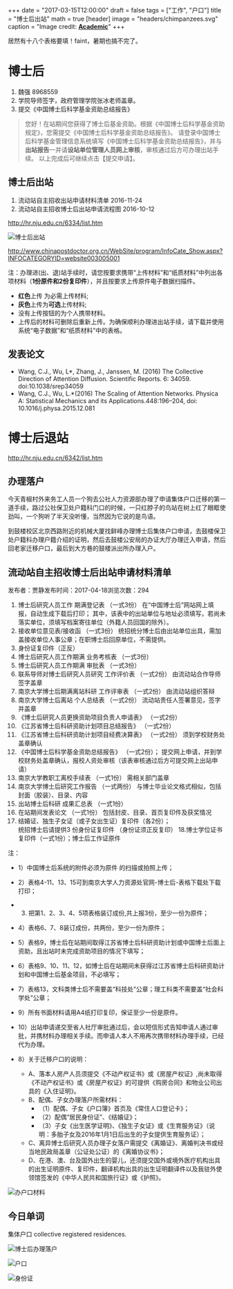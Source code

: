 +++
date = "2017-03-15T12:00:00"
draft = false
tags = ["工作", "户口"]
title = "博士后出站"
math = true
[header]
image = "headers/chimpanzees.svg"
caption = "Image credit: [**Academic**](https://github.com/gcushen/hugo-academic/)"
+++

居然有十八个表格要填！faint，暑期也搞不完了。


# 博士后

1. 魏强 8968559
2. 学院导师签字，政府管理学院张冰老师盖章。
3. 提交《中国博士后科学基金资助总结报告》

> 您好！在站期间您获得了博士后基金资助。根据《中国博士后科学基金资助规定》，您需提交《中国博士后科学基金资助总结报告》。
请登录中国博士后科学基金管理信息系统填写《中国博士后科学基金资助总结报告》，并与**出站报告**一并请**设站单位管理人员网上审核**，审核通过后方可办理出站手续。
以上完成后可继续点击【提交申请】。


## 博士后出站

1. 流动站自主招收出站申请材料清单  2016-11-24
2. 流动站自主招收博士后出站申请流程图  2016-10-12


http://hr.nju.edu.cn/6334/list.htm

![博士后出站](http://oaf2qt3yk.bkt.clouddn.com/c8b912ac26c1680f0a73b8df7f405355.png)


http://www.chinapostdoctor.org.cn/WebSite/program/InfoCate_Show.aspx?INFOCATEGORYID=website003005001

注：办理进(出、退)站手续时，请您按要求携带“上传材料”和“纸质材料”中列出各项材料（**1份原件和2份复印件**），并且按要求上传原件电子数据扫描件。

- **红色**上传 为必需上传材料;
- **灰色**上传为**可选**上传材料;
- 没有上传按钮的为个人携带材料。
- 上传后的材料可删除后重新上传。为确保顺利办理进出站手续，请下载并使用系统“电子数据”和“纸质材料”中的表格。

## 发表论文

- Wang, C.J., Wu, L*, Zhang, J., Janssen, M. (2016) The Collective Direction of Attention Diffusion. Scientific Reports. 6: 34059. doi:10.1038/srep34059
- Wang, C.J., Wu, L.*(2016) The Scaling of Attention Networks. Physica A: Statistical Mechanics and its Applications.448:196–204, doi: 10.1016/j.physa.2015.12.081

# 博士后退站

http://hr.nju.edu.cn/6342/list.htm


## 办理落户

今天青椒村外来务工人员一个狗去公社人力资源部办理了申请集体户口迁移的第一道手续，路过公社保卫处户籍科门口的时候，一只红脖子的鸟站在树上红了眼眶使劲叫，一个狗听了半天没听懂，当然因为它说的是鸟语。

到鼓楼校区北京西路附近的机械大厦找鲜峰办理博士后集体户口申请，去鼓楼保卫处户籍科办理户籍介绍的证明，然后去鼓楼公安局的办证大厅办理迁入申请，然后回老家迁移户口，最后到大方巷的鼓楼派出所办理入户。

## 流动站自主招收博士后出站申请材料清单

发布者：贾静发布时间：2017-04-18浏览次数：294

1.  博士后研究人员工作 期满登记表 （一式3份）
在“中国博士后”网站网上填报，自动生成下载后打印； 其中，该表中的出站单位与地址必须填写，若尚未落实单位，须填写档案寄往单位（外籍人员回国的除外）。
2.  接收单位意见表/接收函 （一式3份）
统招统分博士后由出站单位出具，需加盖接收单位人事公章；在职博士后回原单位，不需提供。
3.  身份证复印件（正反）  
4.   博士后研究人员工作期满 业务考核表 （一式3份）
5.   博士后研究人员工作期满 审批表 （一式3份）
6.   联系导师对博士后研究人员研究 工作评价表 （一式2份）
由流动站合作导师签字盖章     
7.   南京大学博士后期满离站科研 工作评审表 （一式2份）
由流动站组织答辩  
8.   南京大学博士后离站 个人总结表 （一式2份）
流动站责任人签署意见，签字并盖章
9.   《博士后研究人员更换资助项目负责人申请表》 （一式2份）
10.  《江苏省博士后科研资助计划项目总结报告》 （一式2份）
11.  《江苏省博士后科研资助计划项目经费决算表》 （一式2份）
须到学校财务处盖章确认
12.   《中国博士后科学基金资助总结报告》 （一式2份）；
提交网上申请，并到学校财务处盖章确认，报校人资处审核（该表审核通过后方可提交网上出站申请）
13.  南京大学教职工离校手续表 （一式1份）
     需相关部门盖章
14.  南京大学博士后研究工作报告 （一式两份）
与博士毕业论文格式相似，包括封面（胶装）、目录、内容
15.  出站博士后科研 成果汇总表 （一式1份）
16.   在站期间发表论文 （一式1份）
包括封皮、目录、首页复印件及获奖情况
17. 结婚证、独生子女证（或子女出生证）复印件（各2份）；  
统招博士后请提供3  份身份证复印件 （身份证须正反复印）
18.博士学位证书复印件（一式1份）；博士后工作证原件  

注：

- 1）中国博士后系统的附件必须为原件 的扫描或拍照上传；
- 2）表格4-11、13、15可到南京大学人力资源处官网-博士后-表格下载处下载打印；
- 3) 把第1、2、3、4、5项表格装订成份,共上报3份，至少一份为原件；  
- 4）表格6、7、8装订成份，共两份，至少一份为原件；
- 5）表格9，博士后在站期间取得江苏省博士后科研资助计划或中国博士后面上资助，且出站时未完成资助项目的情况下填写；
- 6）表格9、10、11、12，如博士后在站期间未获得过江苏省博士后科研资助计划和中国博士后基金项目，不必填写；
- 7）表格13，文科类博士后不需要盖“科技处”公章；理工科类不需要盖“社会科学处”公章；
- 9）所有书面材料请用A4纸打印复印，保证至少一份是原件。
- 10）出站申请递交至省人社厅审批通过后，会以短信形式告知申请人通过审批，并携材料办理相关手续。而申请人本人不用再次携带材料办理手续，已经代为办理。
- 8）关于迁移户口的说明：

  - A、落本人房产人员须提交《不动产权证书》或《房屋产权证》,尚未取得《不动产权证书》或《房屋产权证》的可提供《购房合同》和物业公司出具的《入住证明》。  
  - B、配偶、子女办理落户所需材料：
    - （1）配偶、子女《户口簿》首页及《常住人口登记卡》；
    - （2）配偶“居民身份证”、《结婚证》；
    - （3）子女《出生医学证明》、《独生子女证》或《生育服务证》（说明：多胎子女及2016年1月1日后出生的子女提供生育服务证）；  
  - C、离异博士后研究人员办理子女落户需提交《离婚证》、离婚判决书或经当地民政局盖章（公证处公证）的《离婚协议书》；  
  - D、在港、澳、台及国外出生的婴儿，还须提交国外或境外医疗机构出具的出生证明原件、复印件，翻译机构出具的出生证明翻译件以及我驻外使领馆签发的《中华人民共和国旅行证》或《护照》。

![办户口材料](http://oaf2qt3yk.bkt.clouddn.com/e6bcbf8165d82f1f54ad0fdcf584f6ae.png)



## 今日单词
集体户口 collective registered residences.

![博士后办理落户](http://oaf2qt3yk.bkt.clouddn.com/b999b0e1ab9238e3d85cd69ebf37913a.png)

![户口](http://oaf2qt3yk.bkt.clouddn.com/5e047fc89d894689ebf4f06ad5e9a180.png)

![身份证](http://oaf2qt3yk.bkt.clouddn.com/25fa2aaaf74fa15345273794f8afcd69.png)
